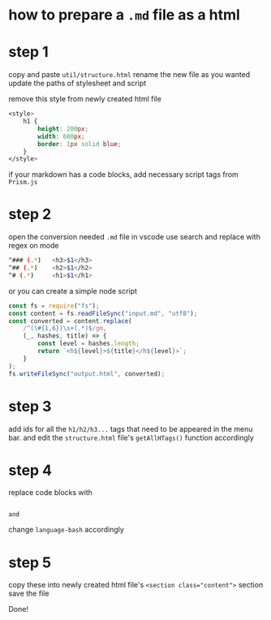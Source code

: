 # how to prepare a `.md` file as a html

# step 1

copy and paste `util/structure.html`
rename the new file as you wanted
update the paths of stylesheet and script

remove this style from newly created html file

```css
<style>
	h1 {
		height: 200px;
		width: 600px;
		border: 1px solid blue;
	}
</style>
```

if your markdown has a code blocks, add necessary script tags from `Prism.js`

# step 2

open the conversion needed `.md` file in vscode
use search and replace with regex on mode

```sh
^### (.*)	<h3>$1</h3>
^## (.*)	<h2>$1</h2>
^# (.*)	    <h1>$1</h1>
```

or you can create a simple node script

```javascript
const fs = require("fs");
const content = fs.readFileSync("input.md", "utf8");
const converted = content.replace(
	/^(\#{1,6})\s+(.*)$/gm,
	(_, hashes, title) => {
		const level = hashes.length;
		return `<h${level}>${title}</h${level}>`;
	}
);
fs.writeFileSync("output.html", converted);
```

# step 3

add ids for all the `h1/h2/h3...` tags that need to be appeared in the menu bar.
and edit the `structure.html` file's `getAllHTags()` function accordingly

# step 4

replace code blocks with
<pre><code class="language-bash">
and
</code></pre>

change `language-bash` accordingly

# step 5

copy these into newly created html file's `<section class="content">` section
save the file

Done!